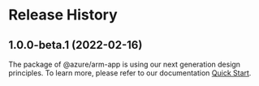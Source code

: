 # Release History
    
## 1.0.0-beta.1 (2022-02-16)

The package of @azure/arm-app is using our next generation design principles. To learn more, please refer to our documentation [Quick Start](https://aka.ms/js-track2-quickstart).
